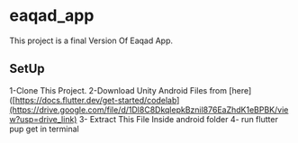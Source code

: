 # eaqad_app
This project is a final Version Of Eaqad App.

## SetUp
1-Clone This Project.
2-Download Unity Android Files from [here]([https://docs.flutter.dev/get-started/codelab](https://drive.google.com/file/d/1Dl8C8DkqlepkBznil876EaZhdK1eBPBK/view?usp=drive_link)
3- Extract This File Inside android folder
4- run flutter pup get in terminal



